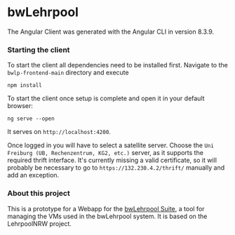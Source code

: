 # bwLehrpool

The Angular Client was generated with the Angular CLI in version 8.3.9.

### Starting the client
To start the client all dependencies need to be installed first. Navigate to the `bwlp-frontend-main` directory and execute
```commandline
npm install
```

To start the client once setup is complete and open it in your default browser:
```commandline
ng serve --open
```
It serves on `http://localhost:4200`.

Once logged in you will have to select a satellite server. Choose the `Uni Freiburg (UB, Rechenzentrum, KG2, etc.)` server, as it supports the required thrift interface. It's currently missing a valid certificate, so it will probably be necessary to go to `https://132.230.4.2/thrift/` manually and add an exception.

### About this project
This is a prototype for a Webapp for the [bwLehrpool Suite](https://www.bwlehrpool.de/wiki/doku.php/client/bwlehrpool-suite), a tool for managing the VMs used in the bwLehrpool system. It is based on the LehrpoolNRW project.